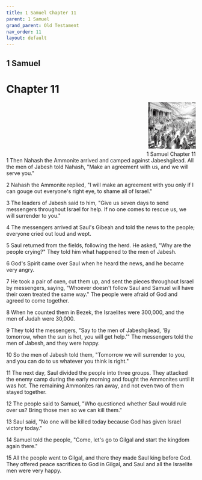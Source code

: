 ```yaml
---
title: 1 Samuel Chapter 11
parent: 1 Samuel
grand_parent: Old Testament
nav_order: 11
layout: default
---
```


## 1 Samuel

# Chapter 11

<div style="clear: both; text-align: right;">
    <img src="/assets/Image/1 Samuel/500/11.jpg" alt="1 Samuel Chapter 11" class="chapter-image" style="max-width: 25%; height: auto;"/>
    <figcaption style="font-size: 14px;">1 Samuel Chapter 11</figcaption>
</div>
1 Then Nahash the Ammonite arrived and camped against Jabeshgilead. All the men of Jabesh told Nahash, "Make an agreement with us, and we will serve you."

2 Nahash the Ammonite replied, "I will make an agreement with you only if I can gouge out everyone's right eye, to shame all of Israel."

3 The leaders of Jabesh said to him, "Give us seven days to send messengers throughout Israel for help. If no one comes to rescue us, we will surrender to you."

4 The messengers arrived at Saul's Gibeah and told the news to the people; everyone cried out loud and wept.

5 Saul returned from the fields, following the herd. He asked, "Why are the people crying?" They told him what happened to the men of Jabesh.

6 God's Spirit came over Saul when he heard the news, and he became very angry.

7 He took a pair of oxen, cut them up, and sent the pieces throughout Israel by messengers, saying, "Whoever doesn't follow Saul and Samuel will have their oxen treated the same way." The people were afraid of God and agreed to come together.

8 When he counted them in Bezek, the Israelites were 300,000, and the men of Judah were 30,000.

9 They told the messengers, "Say to the men of Jabeshgilead, 'By tomorrow, when the sun is hot, you will get help.'" The messengers told the men of Jabesh, and they were happy.

10 So the men of Jabesh told them, "Tomorrow we will surrender to you, and you can do to us whatever you think is right."

11 The next day, Saul divided the people into three groups. They attacked the enemy camp during the early morning and fought the Ammonites until it was hot. The remaining Ammonites ran away, and not even two of them stayed together.

12 The people said to Samuel, "Who questioned whether Saul would rule over us? Bring those men so we can kill them."

13 Saul said, "No one will be killed today because God has given Israel victory today."

14 Samuel told the people, "Come, let's go to Gilgal and start the kingdom again there."

15 All the people went to Gilgal, and there they made Saul king before God. They offered peace sacrifices to God in Gilgal, and Saul and all the Israelite men were very happy.


